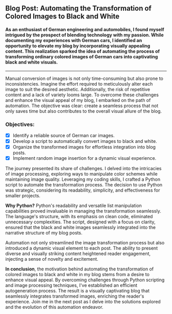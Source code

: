 ## Blog Post: Automating the Transformation of Colored Images to Black and White

#### As an enthusiast of German engineering and automobiles, I found myself intrigued by the prospect of blending technology with my passion. While documenting my experiences with German cars, I identified an opportunity to elevate my blog by incorporating visually appealing content. This realization sparked the idea of automating the process of transforming ordinary colored images of German cars into captivating black and white visuals.

<hr>

Manual conversion of images is not only time-consuming but also prone to inconsistencies. Imagine the effort required to meticulously alter each image to suit the desired aesthetic. Additionally, the risk of repetitive content and a lack of variety looms large. To overcome these challenges and enhance the visual appeal of my blog, I embarked on the path of automation. The objective was clear: create a seamless process that not only saves time but also contributes to the overall visual allure of the blog.

### Objectives:

- [x] Identify a reliable source of German car images.
- [x] Develop a script to automatically convert images to black and white.
- [x] Organize the transformed images for effortless integration into blog posts.
- [x] Implement random image insertion for a dynamic visual experience.

The journey presented its share of challenges. I delved into the intricacies of image processing, exploring ways to manipulate color schemes while maintaining image quality. Leveraging my coding skills, I crafted a Python script to automate the transformation process. The decision to use Python was strategic, considering its readability, simplicity, and effectiveness for smaller projects.

**Why Python?**
Python's readability and versatile list manipulation capabilities proved invaluable in managing the transformation seamlessly. The language's structure, with its emphasis on clean code, eliminated unnecessary complexities. The script, designed with a focus on clarity, ensured that the black and white images seamlessly integrated into the narrative structure of my blog posts.

Automation not only streamlined the image transformation process but also introduced a dynamic visual element to each post. The ability to present diverse and visually striking content heightened reader engagement, injecting a sense of novelty and excitement.

**In conclusion**, the motivation behind automating the transformation of colored images to black and white in my blog stems from a desire to enhance visual appeal. By overcoming challenges through Python scripting and image processing techniques, I've established an efficient autogeneration process. The result is a visually captivating blog that seamlessly integrates transformed images, enriching the reader's experience. Join me in the next post as I delve into the solutions explored and the evolution of this automation endeavor.